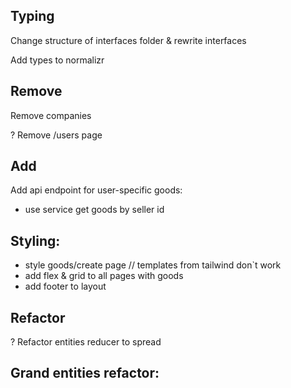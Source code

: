 ## Typing

Change structure of interfaces folder & rewrite interfaces

Add types to normalizr

## Remove

Remove companies

? Remove /users page

## Add

Add api endpoint for user-specific goods:

-   use service get goods by seller id

## Styling:

-   style goods/create page // templates from tailwind don`t work
-   add flex & grid to all pages with goods
-   add footer to layout

## Refactor

? Refactor entities reducer to spread

## Grand entities refactor:
